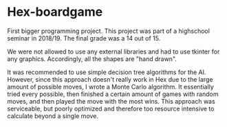 # Hex-boardgame

First bigger programming project. This project was part of a highschool seminar in 2018/19. The final grade was a 14 out of 15.

We were not allowed to use any external libraries and had to use tkinter for any graphics. Accordingly, all the shapes are "hand drawn".

It was recommended to use simple decision tree algorithms for the AI. However, since this approach doesn't really work in Hex due to the large amount of possible moves,
I wrote a Monte Carlo algorithm. It essentially tried every possible, then finished a certain amount of games with random moves, and then played the move with the most wins.
This approach was serviceable, but poorly optimized and therefore too resource intensive to calculate beyond a single move.  
